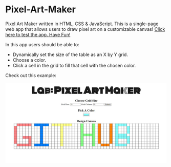 # Pixel-Art-Maker
Pixel Art Maker written in HTML, CSS & JavaScript. This is a single-page web app that allows users to draw pixel art on a customizable canvas! [Click here to test the app. Have Fun!](https://ceofvo.github.io/Pixel-Art-Maker/)

In this app users should be able to:

- Dynamically set the size of the table as an X by Y grid.
- Choose a color.
- Click a cell in the grid to fill that cell with the chosen color.

Check out this example:

![pixel Art Sample](https://github.com/ceofvo/Pixel-Art-Maker/blob/master/image.JPG)
